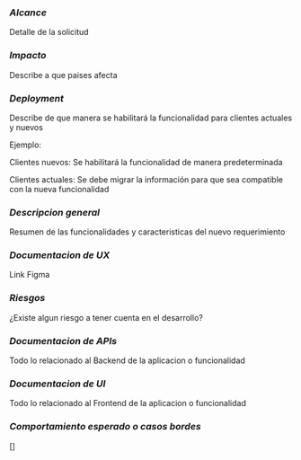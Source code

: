 ### *Alcance*
Detalle de la solicitud

### *Impacto*
Describe a que paises afecta

### *Deployment*
Describe de que manera se habilitará la funcionalidad para clientes actuales y nuevos

Ejemplo:

Clientes nuevos: Se habilitará la funcionalidad de manera predeterminada

Clientes actuales: Se debe migrar la información para que sea compatible con la nueva funcionalidad 

### *Descripcion general*
Resumen de las funcionalidades y caracteristicas del nuevo requerimiento

### *Documentacion de UX*
Link Figma

### *Riesgos*
¿Existe algun riesgo a tener cuenta en el desarrollo?

### *Documentacion de APIs*
Todo lo relacionado al Backend de la aplicacion o funcionalidad

### *Documentacion de UI*
Todo lo relacionado al Frontend de la aplicacion o funcionalidad

### *Comportamiento esperado o casos bordes*
[]
